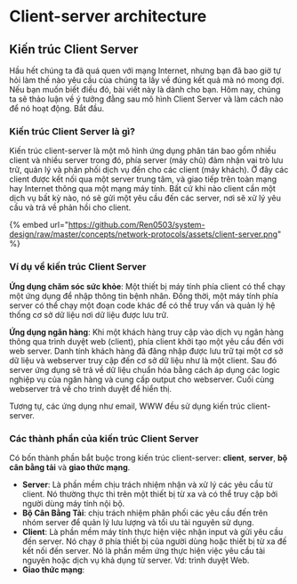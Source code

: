 # Client-server architecture

## Kiến trúc Client Server

Hầu hết chúng ta đã quá quen với mạng Internet, nhưng bạn đã bao giờ tự hỏi làm thế nào yêu cầu của chúng ta lấy về đúng kết quả mà nó mong đợi. Nếu bạn muốn biết điều đó, bài viết này là dành cho bạn. Hôm nay, chúng ta sẽ thảo luận về ý tưởng đằng sau mô hình Client Server và làm cách nào để nó hoạt động. Bắt đầu.

### Kiến trúc Client Server là gì?

Kiến trúc client-server là một mô hình ứng dụng phân tán bao gồm nhiều client và nhiều server trong đó, phía server (máy chủ) đảm nhận vai trò lưu trữ, quản lý và phân phối dịch vụ đến cho các client (máy khách). Ở đây các client được kết nối qua một server trung tâm, và giao tiếp trên toàn mạng hay Internet thông qua một mạng máy tính. Bất cứ khi nào client cần một dịch vụ bất kỳ nào, nó sẽ gửi một yêu cầu đến các server, nơi sẽ xử lý yêu cầu và trả về phản hồi cho client.

{% embed url="https://github.com/Ren0503/system-design/raw/master/concepts/network-protocols/assets/client-server.png" %}

### Ví dụ về kiến trúc Client Server

**Ứng dụng chăm sóc sức khỏe**: Một thiết bị máy tính phía client có thể chạy một ứng dụng để nhập thông tin bệnh nhân. Đồng thời, một máy tính phía server có thể chạy một đoạn code khác để có thể truy vấn và quản lý hệ thống cơ sở dữ liệu nơi dữ liệu được lưu trữ.

**Ứng dụng ngân hàng**: Khi một khách hàng truy cập vào dịch vụ ngân hàng thông qua trình duyệt web (client), phía client khởi tạo một yêu cầu đến với web server. Danh tính khách hàng đã đăng nhập được lưu trữ tại một cơ sở dữ liệu và webserver truy cập đến cơ sở dữ liệu như là một client. Sau đó server ứng dụng sẽ trả về dữ liệu chuẩn hóa bằng cách áp dụng các logic nghiệp vụ của ngân hàng và cung cấp output cho webserver. Cuối cùng webserver trả về cho trình duyệt để hiển thị.&#x20;

Tương tự, các ứng dụng như email, WWW đều sử dụng kiến trúc client-server.

### Các thành phần của kiến trúc Client Server

Có bốn thành phần bắt buộc trong kiến trúc client-server: **client**, **server**, **bộ cân bằng tải** và **giao thức mạng**.&#x20;

* **Server**: Là phần mềm chịu trách nhiệm nhận và xử lý các yêu cầu từ client. Nó thường thực thi trên một thiết bị từ xa và có thể truy cập bởi người dùng máy tính nội bộ.
* **Bộ Cân Bằng Tải**: chịu trách nhiệm phân phối các yêu cầu đến trên nhóm server để quản lý lưu lượng và tối ưu tài nguyên sử dụng.
* **Client**: Là phần mềm máy tính thực hiện việc nhận input và gửi yêu cầu đến server. Nó chạy ở phía thiết bị của người dùng hoặc thiết bị từ xa đế kết nối đến server. Nó là phần mềm ứng thực hiện việc yêu cầu tài nguyên hoặc dịch vụ khả dụng từ server. Vd: trình duyệt Web.
* **Giao thức mạng**:&#x20;

